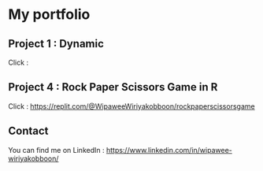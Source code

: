 # My portfolio


## Project 1 : Dynamic 
Click : 


## Project 4 : Rock Paper Scissors Game in R
Click : https://replit.com/@WipaweeWiriyakobboon/rockpaperscissorsgame


## Contact
You can find me on LinkedIn : https://www.linkedin.com/in/wipawee-wiriyakobboon/
